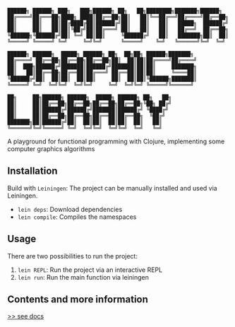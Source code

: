

    ██████╗ ██████╗ ███╗   ███╗██████╗ ██╗   ██╗████████╗███████╗██████╗     
    ██╔════╝██╔═══██╗████╗ ████║██╔══██╗██║   ██║╚══██╔══╝██╔════╝██╔══██╗    
    ██║     ██║   ██║██╔████╔██║██████╔╝██║   ██║   ██║   █████╗  ██████╔╝    
    ██║     ██║   ██║██║╚██╔╝██║██╔═══╝ ██║   ██║   ██║   ██╔══╝  ██╔══██╗    
    ╚██████╗╚██████╔╝██║ ╚═╝ ██║██║     ╚██████╔╝   ██║   ███████╗██║  ██║    
    ╚═════╝ ╚═════╝ ╚═╝     ╚═╝╚═╝      ╚═════╝    ╚═╝   ╚══════╝╚═╝  ╚═╝    
                                                                            
    ██████╗ ██████╗  █████╗ ██████╗ ██╗  ██╗██╗ ██████╗███████╗              
    ██╔════╝ ██╔══██╗██╔══██╗██╔══██╗██║  ██║██║██╔════╝██╔════╝              
    ██║  ███╗██████╔╝███████║██████╔╝███████║██║██║     ███████╗              
    ██║   ██║██╔══██╗██╔══██║██╔═══╝ ██╔══██║██║██║     ╚════██║              
    ╚██████╔╝██║  ██║██║  ██║██║     ██║  ██║██║╚██████╗███████║              
    ╚═════╝ ╚═╝  ╚═╝╚═╝  ╚═╝╚═╝     ╚═╝  ╚═╝╚═╝ ╚═════╝╚══════╝              
                                                                            
    ██╗     ██╗██████╗ ██████╗  █████╗ ██████╗ ██╗   ██╗                      
    ██║     ██║██╔══██╗██╔══██╗██╔══██╗██╔══██╗╚██╗ ██╔╝                      
    ██║     ██║██████╔╝██████╔╝███████║██████╔╝ ╚████╔╝                       
    ██║     ██║██╔══██╗██╔══██╗██╔══██║██╔══██╗  ╚██╔╝                        
    ███████╗██║██████╔╝██║  ██║██║  ██║██║  ██║   ██║                         
    ╚══════╝╚═╝╚═════╝ ╚═╝  ╚═╝╚═╝  ╚═╝╚═╝  ╚═╝   ╚═╝                         
                                                                            


A playground for functional programming with Clojure,
implementing some computer graphics algorithms 

## Installation

Build with `Leiningen`: The project can be manually installed and used via Leiningen.
- `lein deps`: Download dependencies
- `lein compile`: Compiles the namespaces

## Usage
There are two possibilities to run the project:

1. `lein REPL`: Run the project via an interactive REPL
2. `lein run`: Run the main function via leiningen

## Contents and more information

[>> see docs](doc/intro.md)
